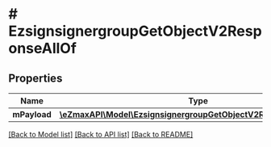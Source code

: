 # # EzsignsignergroupGetObjectV2ResponseAllOf

## Properties

Name | Type | Description | Notes
------------ | ------------- | ------------- | -------------
**mPayload** | [**\eZmaxAPI\Model\EzsignsignergroupGetObjectV2ResponseMPayload**](EzsignsignergroupGetObjectV2ResponseMPayload.md) |  |

[[Back to Model list]](../../README.md#models) [[Back to API list]](../../README.md#endpoints) [[Back to README]](../../README.md)
